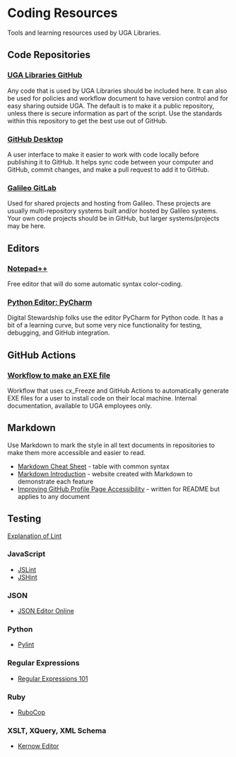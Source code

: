 # Coding Resources

Tools and learning resources used by UGA Libraries.

## Code Repositories

### [UGA Libraries GitHub](https://github.com/uga-libraries)

Any code that is used by UGA Libraries should be included here.
It can also be used for policies and workflow document to have version control and for easy sharing outside UGA.
The default is to make it a public repository, unless there is secure information as part of the script. 
Use the standards within this repository to get the best use out of GitHub.

### [GitHub Desktop](https://desktop.github.com/)

A user interface to make it easier to work with code locally before publishing it to GitHub.
It helps sync code between your computer and GitHub, commit changes, 
and make a pull request to add it to GitHub.

### [Galileo GitLab](https://gitlab.galileo.usg.edu/) 

Used for shared projects and hosting from Galileo. 
These projects are usually multi-repository systems built and/or hosted by Galileo systems.
Your own code projects should be in GitHub, but larger systems/projects may be here.  

## Editors

### [Notepad++](https://notepad-plus-plus.org/downloads/)

Free editor that will do some automatic syntax color-coding.

### [Python Editor: PyCharm](https://www.jetbrains.com/pycharm/) 

Digital Stewardship folks use the editor PyCharm for Python code. 
It has a bit of a learning curve, but some very nice functionality for testing, debugging, and GitHub integration. 

## GitHub Actions

### [Workflow to make an EXE file](https://outlookuga.sharepoint.com/:w:/s/LibrarySCL2/EUuJfOLec25BoF4UxMRo6A0B54ODbQUO_22UaNlT1fNzVQ?e=NJkeoy)
Workflow that uses cx_Freeze and GitHub Actions to automatically generate EXE files for a user to install code on their local machine.
Internal documentation, available to UGA employees only.

## Markdown
Use Markdown to mark the style in all text documents in repositories to make them more accessible and easier to read.
- [Markdown Cheat Sheet](https://www.markdownguide.org/cheat-sheet/) - table with common syntax
- [Markdown Introduction](https://daringfireball.net/projects/markdown/) - website created with Markdown to demonstrate each feature
- [Improving GitHub Profile Page Accessibility](https://github.blog/2023-10-26-5-tips-for-making-your-github-profile-page-accessible/) - written for README but applies to any document

## Testing 
[Explanation of Lint](https://en.wikipedia.org/wiki/Lint_%28software%29)

### JavaScript
- [JSLint](https://www.jslint.com/)
- [JSHint](https://jshint.com/)

### JSON
- [JSON Editor Online](https://jsoneditoronline.org/) 

### Python
- [Pylint](https://pylint.org/)

### Regular Expressions
- [Regular Expressions 101](https://regex101.com/) 

### Ruby
- [RuboCop](https://rubocop.org/)

### XSLT, XQuery, XML Schema
- [Kernow Editor](https://sourceforge.net/projects/kernowforsaxon/)  
